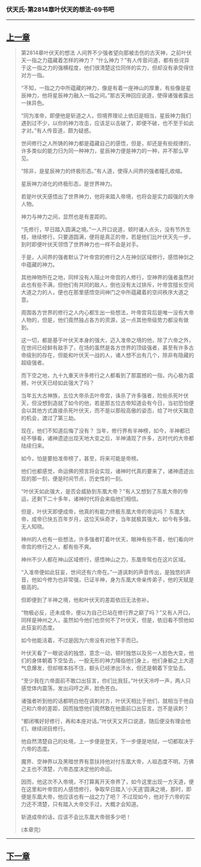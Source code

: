### 伏天氏-第2814章叶伏天的想法-69书吧

--------
[上一章](./9bbe591646289588da288c950629403b.md)
--------


>
>
>
>第2814章叶伏天的想法
>人间界不少强者望向那被击伤的古天神，之前叶伏天一指之力蕴藏着怎样的神力？
>“什么神力？”有人传音问道，都有些诧异于这一指之力的强横程度，他们很清楚这位同伴的实力，但却没有承受得住对方一指。
>
>“不知，一指之力中所蕴藏的神力，像是有着一座神山的厚重，有些像是星辰神力，他将星辰神力融入一指之间。”那古天神回应说道，使得诸强者露出一抹异色。
>
>“同为准帝，即便他是斩道之人，但境界理论上依旧是相当，星辰神力我们遇到过不少，以你的神力攻击，应该足以击破了，即便不破，也不至于如此才对。”有人传音道，颇为疑惑。
>
>世间修行之人所铸的神力都是蕴藏自己的感悟，但是，却还是有些规律的，许多类似的能力归为同一种神力，星辰神力便是神力的一种，并不那么罕见。
>
>“除非，是星辰神力的终极形态。”有人道，使得人间界的强者瞳孔收缩。
>
>星辰神力进化的终极形态，是世界神力。
>
>若是叶伏天感悟出了世界神力，他将来踏入帝境，也将会是实力超强的大帝人物。
>
>神力与神力之间，显然也是有差距的。
>
>“先修行，早日踏入圆满之境。”一人开口说道，顿时诸人点头，没有节外生枝，继续修行，只要道圆满，便将是真正的帝，若是他们比叶伏天先一步，到时即便叶伏天领悟了世界神力也一样不会是对手。
>
>于是，人间界的强者默认了叶帝宫的修行之人在神剑区域修行，感悟神剑之中蕴藏的神力。
>
>其他神物所在之地，同样没有人阻止叶帝宫的人修行，空神界的强者虽然对此也有些不满，但他们有共同的敌人，倒也没有太过排斥，叶帝宫擅长空间大道之力的人，便也在那里感悟空间神门之中所蕴藏着的空间秩序大道之意。
>
>周围各方世界的修行之人内心都生出一些想法，叶帝宫背后是唯一没有大帝人物的，但是，他们竟然独占各方的资源，这一点其他帝级势力都没有做到。
>
>这一切，都是基于叶伏天本身的强大，迈入准帝之境的他，除了六帝之外，在世间已经鲜有敌手了，在场的虽然是各方世界的顶级强者，甚至有许多古帝级别的存在，但能和叶伏天一战的人，诸人想不出有几个，除非有隐藏的超级强者。
>
>而下空之地，九十九重天许多修行之人都看到了那震撼的一指，内心极为震撼，叶伏天已经如此强大了吗？
>
>当年五大古神族，五位大帝杀去叶帝宫，诛杀了许多强者，险些杀死叶伏天，但没想到造就了如今的他，若是那五位古帝知道会有今日，当初恐怕便会以其他方式直接杀死叶伏天，而不是以那般高傲的姿态，给了叶伏天踹息的机会，渡过了第三劫。
>
>现在，他们不知道后悔了没有？
>当年，修行界有半神榜，如今，半神都已经不够看，诸神遗迹出现天地大变之后，半神涌现了许多，古时代的大帝都陆续归来。
>
>如今，怕是要拍准帝榜了，甚至，将来可能是帝榜。
>
>他们也都感觉，命运佛的预言将会实现，诸神时代真的要来了，诸神遗迹出现的那一刻，便是时间节点，历史性的一刻。
>
>“叶伏天如此强大，是否会威胁到东凰大帝？”有人又想到了东凰大帝的帝运，还剩下二十多年，诸神时代将会来临他们相信。
>
>但是，叶伏天即便成帝，他真的有能力终极东凰大帝的帝运吗？
>东凰大帝，成帝已快五百年岁月，这位天纵奇才，当年就极其强大，如今有多强，无人知晓。
>
>神州的人也有一些想法，许多强者盯着叶伏天，眼神有些不善，他们看向叶帝宫的修行之人，都有些不爽。
>
>神州不少人都在神山区域修行，感悟神山之力，东凰帝鸳也在这片区域。
>
>“入准帝便如此狂妄，世间还有六帝在。”一道讽刺的声音传出，是独悠的声音，他如今修为也非常强，已证半神，身为东凰大帝亲传弟子，他的天赋是极高的。
>
>但即便到了半神之境，他和叶伏天的差距依旧无法弥补。
>
>“物极必反，还未成帝，便以为自己已站在修行界之巅了吗？”又有人开口，同样是神州之人，虽然如今他们也奈何不了叶伏天，但是，依旧看不惯他如此狂妄的态度。
>
>如今他能活着，不过是因为六帝没有对他下手而已。
>
>叶伏天看了一眼说话的独悠，意念一动，顿时独悠以及另一人脸色大变，他们的身体朝着下空坠去，一股无形的神力降临他们身上，他们身躯之上大道气息爆发，但却根本挡不住，额头已经渗出汗水，但还是朝着下空坠去。
>
>“至少我在六帝面前不敢口出狂言，你们比我狂。”叶伏天冷哼一声，两人只感觉体内震荡，发出闷哼之声，脸色苍白。
>
>诸强者听到他的话都明白他在讽刺对方，叶伏天相比于他们，就相当于他自己和六帝的差距，因而独悠他们竟然敢在他面前口出狂言，岂不是讽刺？
>
>“都闭嘴好好修行，再和本座对话。”叶伏天又开口说道，随后便没有理会他们，继续闭目修行。
>
>他自然清楚自己的处境，上一步便是登天，下一步便是地狱，一切都取决于六帝的态度。
>
>魔界、空神界以及黑暗世界有意扶持他对付东凰大帝，人祖态度不明，万佛之主也不清楚，六帝态度决定他的命运。
>
>因而，他这次不入帝境，不打算离开天帝界了，如今这里出现一方天道，便在这里和叶帝宫的人感悟修行，争取早日踏入‘小天道’圆满之境，那时，即便是东凰大帝，他应该也有一战之力了吧？
>不过现如今，他对于六帝的实力还不清楚，只有踏入大帝交手过，大概才会知道。
>
>斩道成帝的话，应该不会比东凰大帝弱多少吧！
>
>(本章完)
>
>

--------
[下一章](./7c1f7e5d2730f5609cba485e6e4c9e11.md)
--------
